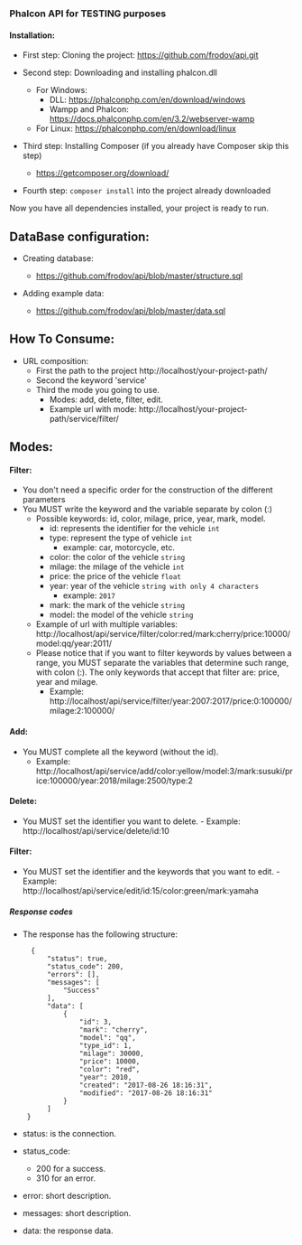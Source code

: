 ### Phalcon API for TESTING purposes

#### Installation:

- First step: Cloning the project:
    https://github.com/frodov/api.git

- Second step: Downloading and installing phalcon.dll
  - For Windows:
       - DLL: https://phalconphp.com/en/download/windows
       - Wampp and Phalcon: https://docs.phalconphp.com/en/3.2/webserver-wamp
  - For Linux: https://phalconphp.com/en/download/linux

- Third step: Installing Composer (if you already have Composer skip this step)
    - https://getcomposer.org/download/

- Fourth step:
    `composer install` into the project already downloaded

Now you have all dependencies installed, your project is ready to run.

## DataBase configuration:
- Creating database:
    - https://github.com/frodov/api/blob/master/structure.sql

- Adding example data:
    - https://github.com/frodov/api/blob/master/data.sql

## How To Consume:

- URL composition:
    - First the path to the project http://localhost/your-project-path/
    - Second the keyword 'service'
    - Third the mode you going to use.
        - Modes: add, delete, filter, edit.
        - Example url with mode: http://localhost/your-project-path/service/filter/

## Modes:

#### Filter:

  - You don't need a specific order for the construction of the different parameters
  - You MUST write the keyword and the variable separate by colon (:)
    - Possible keywords: id, color, milage, price, year, mark, model.
        - id: represents the identifier for the vehicle `int`
        - type: represent the type of vehicle `int`
            - example: car, motorcycle, etc.
        - color: the color of the vehicle `string`
        - milage: the milage of the vehicle `int`
        - price: the price of the vehicle `float`
        - year: year of the vehicle `string with only 4 characters`
            - example: `2017`
        - mark: the mark of the vehicle `string`
        - model: the model of the vehicle `string`
    - Example of url with multiple variables: http://localhost/api/service/filter/color:red/mark:cherry/price:10000/model:qq/year:2011/
    - Please notice that if you want to filter keywords by values between a range, you MUST separate the variables that determine such range, with colon (:). The only keywords that accept that filter are: price, year and milage.
      - Example: http://localhost/api/service/filter/year:2007:2017/price:0:100000/milage:2:100000/

#### Add:
  - You MUST complete all the keyword (without the id).
    - Example: http://localhost/api/service/add/color:yellow/model:3/mark:susuki/price:100000/year:2018/milage:2500/type:2

#### Delete:
   - You MUST set the identifier you want to delete.
    - Example: http://localhost/api/service/delete/id:10

#### Filter:
   - You MUST set the identifier and the keywords that you want to edit.
    - Example: http://localhost/api/service/edit/id:15/color:green/mark:yamaha

##### Response codes

 - The response has the following structure:

         {
             "status": true,
             "status_code": 200,
             "errors": [],
             "messages": [
                 "Success"
             ],
             "data": [
                 {
                     "id": 3,
                     "mark": "cherry",
                     "model": "qq",
                     "type_id": 1,
                     "milage": 30000,
                     "price": 10000,
                     "color": "red",
                     "year": 2010,
                     "created": "2017-08-26 18:16:31",
                     "modified": "2017-08-26 18:16:31"
                 }
             ]
        }

- status: is the connection.
- status_code:
    - 200 for a success.
    - 310 for an error.
- error: short description.
- messages: short description.
- data: the response data.
